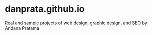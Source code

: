 # danprata.github.io
Real and sample projects of web design, graphic design, and SEO by Andana Pratama
